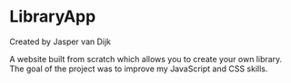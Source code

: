 # LibraryApp  
  
Created by Jasper van Dijk  
  
  A website built from scratch which allows you to create your own library.  
  The goal of the project was to improve my JavaScript and CSS skills.  
